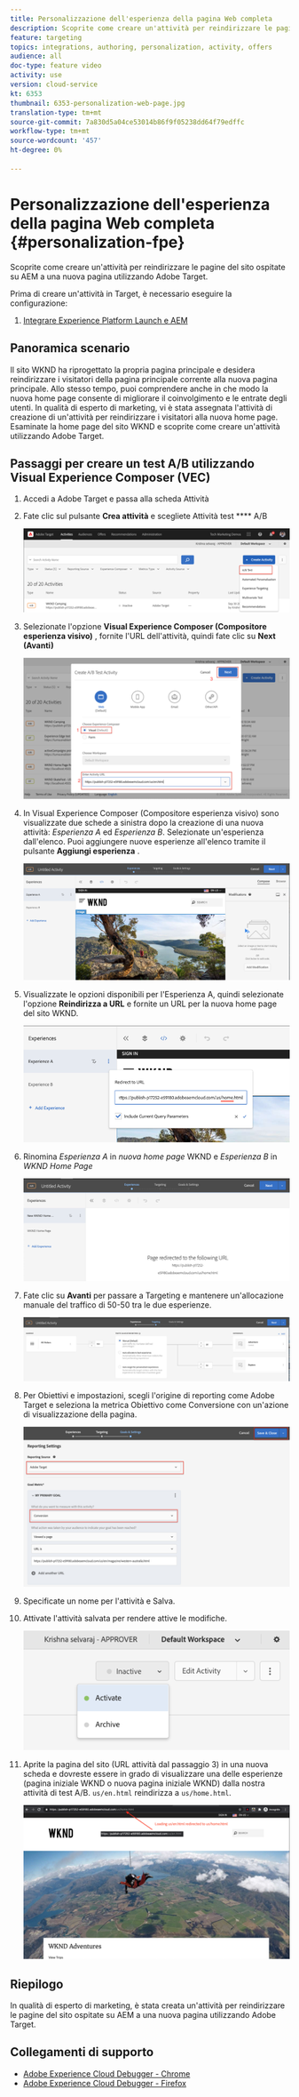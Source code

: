 ```yaml
---
title: Personalizzazione dell'esperienza della pagina Web completa
description: Scoprite come creare un'attività per reindirizzare le pagine del sito ospitate su AEM a una nuova pagina utilizzando  Adobe Target.
feature: targeting
topics: integrations, authoring, personalization, activity, offers
audience: all
doc-type: feature video
activity: use
version: cloud-service
kt: 6353
thumbnail: 6353-personalization-web-page.jpg
translation-type: tm+mt
source-git-commit: 7a830d5a04ce53014b86f9f05238dd64f79edffc
workflow-type: tm+mt
source-wordcount: '457'
ht-degree: 0%

---
```



# Personalizzazione dell&#39;esperienza della pagina Web completa {#personalization-fpe}

Scoprite come creare un&#39;attività per reindirizzare le pagine del sito ospitate su AEM a una nuova pagina utilizzando  Adobe Target.

Prima di creare un&#39;attività in Target, è necessario eseguire la configurazione:

1. [Integrare Experience Platform Launch e AEM](https://docs.adobe.com/content/help/en/experience-manager-learn/sites/integrations/experience-platform-launch/overview.html)

## Panoramica scenario

Il sito WKND ha riprogettato la propria pagina principale e desidera reindirizzare i visitatori della pagina principale corrente alla nuova pagina principale. Allo stesso tempo, puoi comprendere anche in che modo la nuova home page consente di migliorare il coinvolgimento e le entrate degli utenti. In qualità di esperto di marketing, vi è stata assegnata l&#39;attività di creazione di un&#39;attività per reindirizzare i visitatori alla nuova home page. Esaminate la home page del sito WKND e scoprite come creare un&#39;attività utilizzando  Adobe Target.

## Passaggi per creare un test A/B utilizzando Visual Experience Composer (VEC)

1. Accedi a  Adobe Target e passa alla scheda Attività
1. Fate clic sul pulsante **Crea attività** e scegliete Attività test **** A/B

   ![Attività A/B](assets/ab-target-activity.png)

1. Selezionate l&#39;opzione **Visual Experience Composer (Compositore esperienza visivo)** , fornite l&#39;URL dell&#39;attività, quindi fate clic su **Next (Avanti)**

   ![URL attività](assets/ab-test-url.png)

1. In Visual Experience Composer (Compositore esperienza visivo) sono visualizzate due schede a sinistra dopo la creazione di una nuova attività: *Esperienza A* ed *Esperienza B*. Selezionate un&#39;esperienza dall&#39;elenco. Puoi aggiungere nuove esperienze all&#39;elenco tramite il pulsante **Aggiungi esperienza** .

   ![Opzioni esperienza](assets/experience-options.png)

1. Visualizzate le opzioni disponibili per l&#39;Esperienza A, quindi selezionate l&#39;opzione **Reindirizza a URL** e fornite un URL per la nuova home page del sito WKND.

   ![URL di reindirizzamento](assets/redirect-url.png)

1. Rinomina *Esperienza A* in *nuova home page* WKND e *Esperienza B* in *WKND Home Page*

   ![Avventure](assets/new-experiences.png)

1. Fate clic su **Avanti** per passare a Targeting e mantenere un&#39;allocazione manuale del traffico di 50-50 tra le due esperienze.

   ![Impostazione destinazione](assets/targeting.png)

1. Per Obiettivi e impostazioni, scegli l&#39;origine di reporting come  Adobe Target e seleziona la metrica Obiettivo come Conversione con un&#39;azione di visualizzazione della pagina.

   ![Obiettivi](assets/goals.png)

1. Specificate un nome per l&#39;attività e Salva.
1. Attivate l&#39;attività salvata per rendere attive le modifiche.

   ![Obiettivi](assets/activate.png)

1. Aprite la pagina del sito (URL attività dal passaggio 3) in una nuova scheda e dovreste essere in grado di visualizzare una delle esperienze (pagina iniziale WKND o nuova pagina iniziale WKND) dalla nostra attività di test A/B. `us/en.html` reindirizza a `us/home.html`.

   ![Obiettivi](assets/redirect-test.png)

## Riepilogo

In qualità di esperto di marketing, è stata creata un&#39;attività per reindirizzare le pagine del sito ospitate su AEM a una nuova pagina utilizzando  Adobe Target.

## Collegamenti di supporto

* [Adobe Experience Cloud Debugger - Chrome](https://chrome.google.com/webstore/detail/adobe-experience-cloud-de/ocdmogmohccmeicdhlhhgepeaijenapj)
* [Adobe Experience Cloud Debugger - Firefox](https://addons.mozilla.org/en-US/firefox/addon/adobe-experience-platform-dbg/)

